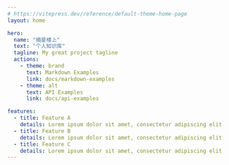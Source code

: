 ```yaml
---
# https://vitepress.dev/reference/default-theme-home-page
layout: home

hero:
  name: "摘星楼上"
  text: "个人知识库"
  tagline: My great project tagline
  actions:
    - theme: brand
      text: Markdown Examples
      link: docs/markdown-examples
    - theme: alt
      text: API Examples
      link: docs/api-examples

features:
  - title: Feature A
    details: Lorem ipsum dolor sit amet, consectetur adipiscing elit
  - title: Feature B
    details: Lorem ipsum dolor sit amet, consectetur adipiscing elit
  - title: Feature C
    details: Lorem ipsum dolor sit amet, consectetur adipiscing elit
---
```


